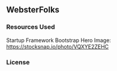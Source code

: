 ## WebsterFolks

### Resources Used

Startup Framework
Bootstrap
Hero Image: https://stocksnap.io/photo/VQXYE2ZEHC

### License


